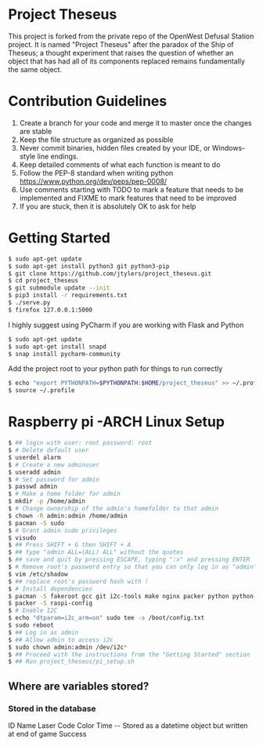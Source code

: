 # Project Theseus
This project is forked from the private repo of the OpenWest Defusal Station project. It is named "Project Theseus" after the paradox of the Ship of Theseus; a thought experiment that raises the question of whether an object that has had all of its components replaced remains fundamentally the same object.

# Contribution Guidelines
1. Create a branch for your code and merge it to master once the changes are stable
2. Keep the file structure as organized as possible
3. Never commit binaries, hidden files created by your IDE, or Windows-style line endings.
4. Keep detailed comments of what each function is meant to do
5. Follow the PEP-8 standard when writing python https://www.python.org/dev/peps/pep-0008/
6. Use comments starting with TODO to mark a feature that needs to be implemented and FIXME to mark features that need to be improved
7. If you are stuck, then it is absolutely OK to ask for help

# Getting Started
```bash
$ sudo apt-get update
$ sudo apt-get install python3 git python3-pip
$ git clone https://github.com/jtylers/project_theseus.git
$ cd project_theseus
$ git submodule update --init
$ pip3 install -r requirements.txt
$ ./serve.py
$ firefox 127.0.0.1:5000
```
I highly suggest using PyCharm if you are working with Flask and Python
```bash
$ sudo apt-get update
$ sudo apt-get install snapd
$ snap install pycharm-community
```
Add the project root to your python path for things to run correctly
```bash
$ echo "export PYTHONPATH=$PYTHONPATH:$HOME/project_theseus" >> ~/.profile
$ source ~/.profile
```

# Raspberry pi -ARCH Linux Setup
```bash
$ ## login with user: root password: root
$ # Delete default user
$ userdel alarm
$ # Create a new adminuser
$ useradd admin
$ # Set password for admin
$ passwd admin
$ # Make a home folder for admin
$ mkdir -p /home/admin
$ # Change ownership of the admin's homefolder to that admin
$ chown -R admin:admin /home/admin
$ pacman -S sudo
$ # Grant admin sudo privileges
$ visudo
$ ## Press SHIFT + G then SHIFT + A
$ ## type "admin ALL=(ALL) ALL" without the quotes
$ ## save and quit by pressing ESCAPE, typing ":x" and pressing ENTER
$ # Remove root's password entry so that you can only log in as "admin" and use sudo to do root stuff
$ vim /etc/shadow
$ ## replace root's password hash with !
$ # Install dependencies
$ pacman -S fakeroot gcc git i2c-tools make nginx packer python python-dateutil python-flask python-flask-restful python-pip tmux vim 
$ packer -S raspi-config
$ # Enable I2C 
$ echo "dtparam=i2c_arm=on" sudo tee -a /boot/config.txt
$ sudo reboot
$ ## Log in as admin
$ ## Allow admin to access i2c
$ sudo chown admin:admin /dev/i2c*
$ ## Proceed with the instructions from the "Getting Started" section
$ ## Run project_theseus/pi_setup.sh
```

## Where are variables stored?
### Stored in the database
ID
Name
Laser
Code
Color
Time    -- Stored as a datetime object but written at end of game
Success
